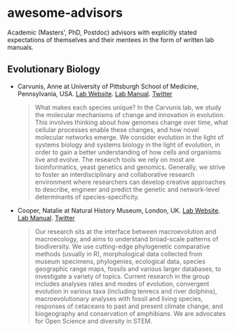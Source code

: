 # awesome-advisors
Academic (Masters', PhD, Postdoc) advisors with explicitly stated expectations of themselves and their mentees in the form of written lab manuals.

## Evolutionary Biology

* Carvunis, Anne at University of Pittsburgh School of Medicine, Pennsylvania, USA. [Lab Website](https://www.csb.pitt.edu/faculty/carvunis/). [Lab Manual](https://docs.google.com/document/d/1527btfgL-NcJiO3TZnjJ61VDmMiCJvuiunoA6XTi488/edit). [Twitter](https://twitter.com/carvunis)
  > What makes each species unique? In the Carvunis lab, we study the molecular mechanisms of change and innovation in evolution. This involves thinking about how genomes change over time, what cellular processes enable these changes, and how novel molecular networks emerge. We consider evolution in the light of systems biology and systems biology in the light of evolution, in order to gain a better understanding of how cells and organisms live and evolve. The research tools we rely on most are bioinformatics, yeast genetics and genomics. Generally, we strive to foster an interdisciplinary and collaborative research environment where researchers can develop creative approaches to describe, engineer and predict the genetic and network-level determinants of species-specificity.


* Cooper, Natalie at Natural History Museum, London, UK. [Lab Website](http://nhcooper123.github.io/). [Lab Manual](https://github.com/nhcooper123/macro-group-info). [Twitter](https://twitter.com/nhcooper123)
  > Our research sits at the interface between macroevolution and macroecology, and aims to understand broad-scale patterns of biodiversity. We use cutting-edge phylogenetic comparative methods (usually in R), morphological data collected from museum specimens, phylogenies, ecological data, species geographic range maps, fossils and various larger databases, to investigate a variety of topics. Current research in the group includes analyses rates and modes of evolution, convergent evolution in various taxa (including tenrecs and river dolphins), macroevolutionary analyses with fossil and living species, responses of cetaceans to past and present climate change, and biogeography and conservation of amphibians. We are advocates for Open Science and diversity in STEM.

